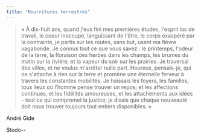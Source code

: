 ```yaml
---
title: "Nourritures terrestres"
---
```


> « À dix-huit ans, quand j'eus fini mes premières études, l'esprit las de
travail, le coeur inoccupé, languissant de l'être, le corps exaspéré par la
contrainte, je partis sur les routes, sans but, usant ma fièvre vagabonde. Je
connus tout ce que vous savez : le printemps, l'odeur de la terre, la
floraison des herbes dans les champs, les brumes du matin sur la rivière, et
la vapeur du soir sur les prairies. Je traversai des villes, et ne voulus
m'arrêter nulle part. Heureux, pensais-je, qui ne s'attache à rien sur la
terre et promène une éternelle ferveur à travers les constantes mobilités. Je
haïssais les foyers, les familles, tous lieux où l'homme pense trouver un
repos; et les affections continues, et les fidélités amoureuses, et les
attachements aux idées - tout ce qui compromet la justice; je disais que
chaque nouveauté doit nous trouver toujours tout entiers disponibles. »

  
André Gide

$todo--

